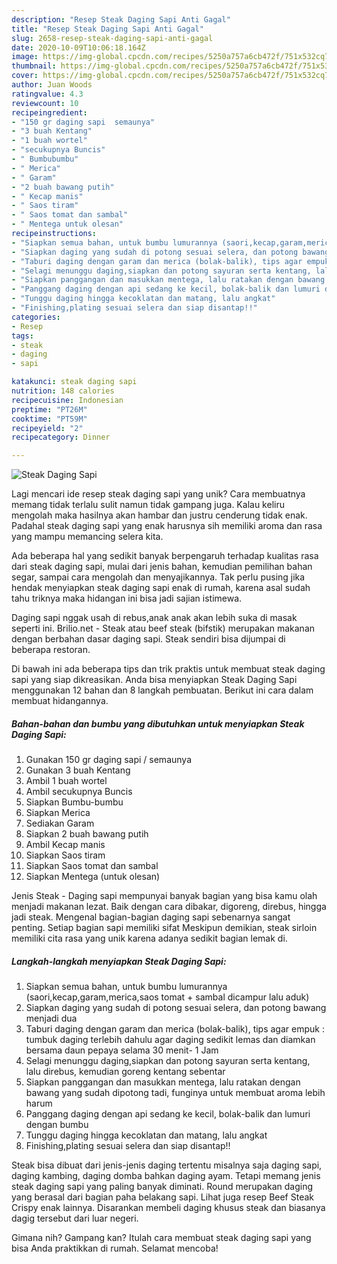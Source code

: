 ```yaml
---
description: "Resep Steak Daging Sapi Anti Gagal"
title: "Resep Steak Daging Sapi Anti Gagal"
slug: 2658-resep-steak-daging-sapi-anti-gagal
date: 2020-10-09T10:06:18.164Z
image: https://img-global.cpcdn.com/recipes/5250a757a6cb472f/751x532cq70/steak-daging-sapi-foto-resep-utama.jpg
thumbnail: https://img-global.cpcdn.com/recipes/5250a757a6cb472f/751x532cq70/steak-daging-sapi-foto-resep-utama.jpg
cover: https://img-global.cpcdn.com/recipes/5250a757a6cb472f/751x532cq70/steak-daging-sapi-foto-resep-utama.jpg
author: Juan Woods
ratingvalue: 4.3
reviewcount: 10
recipeingredient:
- "150 gr daging sapi  semaunya"
- "3 buah Kentang"
- "1 buah wortel"
- "secukupnya Buncis"
- " Bumbubumbu"
- " Merica"
- " Garam"
- "2 buah bawang putih"
- " Kecap manis"
- " Saos tiram"
- " Saos tomat dan sambal"
- " Mentega untuk olesan"
recipeinstructions:
- "Siapkan semua bahan, untuk bumbu lumurannya (saori,kecap,garam,merica,saos tomat + sambal dicampur lalu aduk)"
- "Siapkan daging yang sudah di potong sesuai selera, dan potong bawang menjadi dua"
- "Taburi daging dengan garam dan merica (bolak-balik), tips agar empuk : tumbuk daging terlebih dahulu agar daging sedikit lemas dan diamkan bersama daun pepaya selama 30 menit- 1 Jam"
- "Selagi menunggu daging,siapkan dan potong sayuran serta kentang, lalu direbus, kemudian goreng kentang sebentar"
- "Siapkan panggangan dan masukkan mentega, lalu ratakan dengan bawang yang sudah dipotong tadi, funginya untuk membuat aroma lebih harum"
- "Panggang daging dengan api sedang ke kecil, bolak-balik dan lumuri dengan bumbu"
- "Tunggu daging hingga kecoklatan dan matang, lalu angkat"
- "Finishing,plating sesuai selera dan siap disantap!!"
categories:
- Resep
tags:
- steak
- daging
- sapi

katakunci: steak daging sapi 
nutrition: 148 calories
recipecuisine: Indonesian
preptime: "PT26M"
cooktime: "PT59M"
recipeyield: "2"
recipecategory: Dinner

---
```



![Steak Daging Sapi](https://img-global.cpcdn.com/recipes/5250a757a6cb472f/751x532cq70/steak-daging-sapi-foto-resep-utama.jpg)

Lagi mencari ide resep steak daging sapi yang unik? Cara membuatnya memang tidak terlalu sulit namun tidak gampang juga. Kalau keliru mengolah maka hasilnya akan hambar dan justru cenderung tidak enak. Padahal steak daging sapi yang enak harusnya sih memiliki aroma dan rasa yang mampu memancing selera kita.

Ada beberapa hal yang sedikit banyak berpengaruh terhadap kualitas rasa dari steak daging sapi, mulai dari jenis bahan, kemudian pemilihan bahan segar, sampai cara mengolah dan menyajikannya. Tak perlu pusing jika hendak menyiapkan steak daging sapi enak di rumah, karena asal sudah tahu triknya maka hidangan ini bisa jadi sajian istimewa.

Daging sapi nggak usah di rebus,anak anak akan lebih suka di masak seperti ini. Brilio.net - Steak atau beef steak (bifstik) merupakan makanan dengan berbahan dasar daging sapi. Steak sendiri bisa dijumpai di beberapa restoran.


Di bawah ini ada beberapa tips dan trik praktis untuk membuat steak daging sapi yang siap dikreasikan. Anda bisa menyiapkan Steak Daging Sapi menggunakan 12 bahan dan 8 langkah pembuatan. Berikut ini cara dalam membuat hidangannya.

<!--inarticleads1-->

##### Bahan-bahan dan bumbu yang dibutuhkan untuk menyiapkan Steak Daging Sapi:

1. Gunakan 150 gr daging sapi / semaunya
1. Gunakan 3 buah Kentang
1. Ambil 1 buah wortel
1. Ambil secukupnya Buncis
1. Siapkan  Bumbu-bumbu
1. Siapkan  Merica
1. Sediakan  Garam
1. Siapkan 2 buah bawang putih
1. Ambil  Kecap manis
1. Siapkan  Saos tiram
1. Siapkan  Saos tomat dan sambal
1. Siapkan  Mentega (untuk olesan)


Jenis Steak - Daging sapi mempunyai banyak bagian yang bisa kamu olah menjadi makanan lezat. Baik dengan cara dibakar, digoreng, direbus, hingga jadi steak. Mengenal bagian-bagian daging sapi sebenarnya sangat penting. Setiap bagian sapi memiliki sifat Meskipun demikian, steak sirloin memiliki cita rasa yang unik karena adanya sedikit bagian lemak di. 

<!--inarticleads2-->

##### Langkah-langkah menyiapkan Steak Daging Sapi:

1. Siapkan semua bahan, untuk bumbu lumurannya (saori,kecap,garam,merica,saos tomat + sambal dicampur lalu aduk)
1. Siapkan daging yang sudah di potong sesuai selera, dan potong bawang menjadi dua
1. Taburi daging dengan garam dan merica (bolak-balik), tips agar empuk : tumbuk daging terlebih dahulu agar daging sedikit lemas dan diamkan bersama daun pepaya selama 30 menit- 1 Jam
1. Selagi menunggu daging,siapkan dan potong sayuran serta kentang, lalu direbus, kemudian goreng kentang sebentar
1. Siapkan panggangan dan masukkan mentega, lalu ratakan dengan bawang yang sudah dipotong tadi, funginya untuk membuat aroma lebih harum
1. Panggang daging dengan api sedang ke kecil, bolak-balik dan lumuri dengan bumbu
1. Tunggu daging hingga kecoklatan dan matang, lalu angkat
1. Finishing,plating sesuai selera dan siap disantap!!


Steak bisa dibuat dari jenis-jenis daging tertentu misalnya saja daging sapi, daging kambing, daging domba bahkan daging ayam. Tetapi memang jenis steak daging sapi yang paling banyak diminati. Round merupakan daging yang berasal dari bagian paha belakang sapi. Lihat juga resep Beef Steak Crispy enak lainnya. Disarankan membeli daging khusus steak dan biasanya dagig tersebut dari luar negeri. 

Gimana nih? Gampang kan? Itulah cara membuat steak daging sapi yang bisa Anda praktikkan di rumah. Selamat mencoba!
